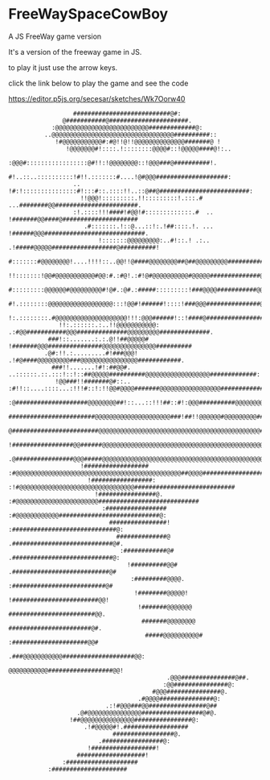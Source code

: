 # FreeWaySpaceCowBoy
A JS FreeWay game version 

It's a version of the freeway game in JS.


to play it just use the arrow keys.

click the link below to play the game and see the code


https://editor.p5js.org/secesar/sketches/Wk7Oorw40

                                                                       
                      ###########################@#:                                                                    
                   @###########@######################.                                                                 
                :@@@@@@@@@@@@@@@@@@@@@@@@@@#############@:                                                              
              ..@@@@@@@@@@@@@@@@@@@@@@@@@@@@@@@@@@##########::                                                          
                 !#@@@@@@@@@@@#:#@!!@!!@@@@@@@@@@@@@@#######@ !                                                         
                    !@@@@@@@#!::::.!::::::::@@@@#::!@@@@@####@!:..                                                      
                       :@@@#:::::::::::::::::@#!!:!@@@@@@@@::!@@@###@##########!.                                       
                           #!..::..::::::::::!#!!.:::::::#....!@#@@@####################:                               
                      .. !#:!:::::::::::::::#!:::#::.::::!!..::@##@#########################:                           
                        !!@@@!:::::::::.!!:::::::::!.:::.# ...########@@#######################.                        
                      :!.::::!!!####!#@@!#:::::::::::::.#  .. !#######@@####@#####################                      
                         .#:::::::.!::@...::!:.!##::::.!. ... !######@@@############################.                   
                             !:::::::@@@@@@@@@:..#!::.! .:.. .!#####@@@@@##################@##########!                 
                            #:::::::#@@@@@@@@!....!!!!::..@@!!@####@@@@@@@@##@##@@@@@@@@@################               
                          !!:::::::!@@#@@@@@@@@@@@#@@:#.:#@!.:#!@#@@@@@@@@@@#@@@@@##############@##########.            
                         #:::::::::@@@@@@#@@@@@@@@@#!@#.:@#.:#####:::::::::!###@@@@###########@@@############           
                       #!.::::::::@@@@@@@@@@@@@@@@@@:::!@@#!######!::::!###@@@###############@################!         
                     !:.::::::::.#@@@@@@@@@@@@@@@@@@@@!!!:@@@######!::!####@################@@@@@@##############        
                  !!:.::::::.:..!!@@@@@@@@@@@:           .:#@@###########@@@##############@@@@@@@@@##############.      
               ###!::.......:.:.@!!##@@@@@#                    !#######@@@###############@@@@@@@@@@@@@@@##########      
              .@#:!!.:.........#!###@@@!                           .!#@####@@@@@@@@@###@@@@@@@@@@@@@@@@############.    
                ###!!.......!#!:##@@#.          ..::::::.::.:::!::!::##@@@@@##########@@@@@@@@@@@@@@@@@@#############:  
                 !@@###!!#######@#::..    :#!!::....::::...:!!!#::!:!!@@#@@@@#######@@@@@@@@@@@@@@@@@##################!
                    :@####################@@@@@@@@##!::...::!!!##::#!:@@@##########@@@@@@@@@############################
                    ########################@@@@@@@@@@@@@@@@@@@@@###!##!!@@@@@@#@@@@@@@@@###############################
                    @########################@@@@@@@@@@@@@@@@@@@@@@@@@@@@@@@@@@@@@@@@@@@@@##########@@@@@###############
                    !#################@@######@@@@@@@@@@@@@@@@@@@@@@@@@@@@@@@@@@@@@@@@@@@@@@@############@@@@@##########
                     .@################@@@#####@@@@@@@@@@@@@@@@@@@@@@@@@@@@@@@@@@@@@@@@@@@@@@@@@####@@@@################
                        !##################   :#@@@@@@@@@@@@@@@@@@@@@@@@@@@@@@@@@@@@@@@@@@@@@@##@@@@####################
                          !#################:            :!#@@@@@@@@@@@@@@@@@@@@@@@@@@@@@@@@############################
                            !################@.                    :#@@@@@@@@@@@@@@@@@@@@@@@############################
                              :#################                           :#@@@@@@@@@@@@############################@: 
                                ################!                                   :#############################@:    
                                  ##############@                                .############################@#.       
                                   :############@#                            .############################@:           
                                     !##########@@#                        .###########################@#               
                                      :#########@@@@.                   :##########################@#                   
                                       !########@@@@@!               !########################@@!                       
                                        !#######@@@@@@@           ########################@@.                           
                                         #######@@@@@@@@       #######################@#.                               
                                          #####@@@@@@@@@@# :#####################@@#                                    
                                          .###@@@@@@@@@@@####################@@:                                        
                                           @@@@@@@@@@@##################@@!                                             
                                                .@@@###############@##.                                                 
                                               :@@###############@:                                                     
                                            #@@@###############@.                                                       
                                        .#@@@@###############@:                                                         
                               .:!#@@@###@@################@##                                                          
                       .@#@@@@@@@@@@@@@@@#################@#@.                                                          
                     !##@@@@@@@@@@@@@@@################@:                                                               
                         .!#@@@@@#!.##################                                                                  
                                 #################@.                                                                    
                             .#################@:                                                                       
                          !##################!                                                                          
                       ###################!                                                                             
                   :####################                                                                                
               :#####################                                                                                   

